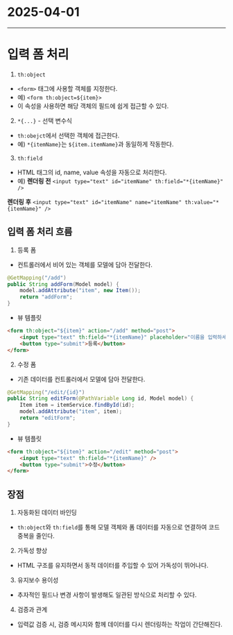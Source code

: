 # 2025-04-01
---

# 입력 폼 처리
1. `th:object`
- `<form>` 태그에 사용할 객체를 지정한다. 
- 예) `<form th:object=${item}>`
- 이 속성을 사용하면 해당 객체의 필드에 쉽게 접근할 수 있다.

2. `*{...}` - 선택 변수식
- `th:obejct`에서 선택한 객체에 접근한다.
- 예) `*{itemName}`는 `${item.itemName}`과 동일하게 작동한다.

3. `th:field`
- HTML 태그의 id, name, value 속성을 자동으로 처리한다.
- 예)
**렌더링 전**
`<input type="text" id="itemName" th:field="*{itemName}" />`

**렌더링 후**
`<input type="text" id="itemName" name="itemName" th:value="*{itemName}" />`

## 입력 폼 처리 흐름 
1. 등록 폼
- 컨트롤러에서 비어 있는 객체를 모델에 담아 전달한다.
```java
@GetMapping("/add")
public String addForm(Model model) {
    model.addAttribute("item", new Item());
    return "addForm";
}
```

- 뷰 템플릿
```html
<form th:object="${item}" action="/add" method="post">
    <input type="text" th:field="*{itemName}" placeholder="이름을 입력하세요" />
    <button type="submit">등록</button>
</form>
```

2. 수정 폼 
- 기존 데이터를 컨트롤러에서 모델에 담아 전달한다.
```java
@GetMapping("/edit/{id}")
public String editForm(@PathVariable Long id, Model model) {
    Item item = itemService.findById(id);
    model.addAttribute("item", item);
    return "editForm";
}
```

- 뷰 템플릿
```html
<form th:object="${item}" action="/edit" method="post">
    <input type="text" th:field="*{itemName}" />
    <button type="submit">수정</button>
</form>
```


## 장점
1. 자동화된 데이터 바인딩
- `th:object`와 `th:field`를 통해 모델 객체와 폼 데이터를 자동으로 연결하여 코드 중복을 줄인다.
2. 가독성 향상
- HTML 구조를 유지하면서 동적 데이터를 주입할 수 있어 가독성이 뛰어나다.
3. 유지보수 용이성
- 추자적인 필드나 변경 사항이 발생해도 일관된 방식으로 처리할 수 있다.
4. 검증과 관계
- 입력값 검증 시, 검증 메시지와 함께 데이터를 다시 렌더링하는 작업이 간단해진다. 